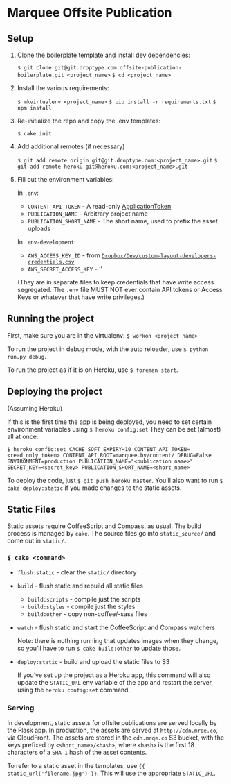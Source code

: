 # Marquee Offsite Publication



## Setup

1. Clone the boilerplate template and install dev dependencies:

   `$ git clone git@git.droptype.com:offsite-publication-boilerplate.git <project_name>`
   `$ cd <project_name>`

2. Install the various requirements:

   `$ mkvirtualenv <project_name>`
   `$ pip install -r requirements.txt`
   `$ npm install`

3. Re-initialize the repo and copy the .env templates:

   `$ cake init`

4. Add additional remotes (if necessary)

   `$ git add remote origin git@git.droptype.com:<project_name>.git`
   `$ git add remote heroku git@heroku.com:<project_name>.git`

5. Fill out the environment variables:

   In `.env`:

   * `CONTENT_API_TOKEN` - A read-only [ApplicationToken](http://marquee.by/admin/applications/applicationtoken/)
   * `PUBLICATION_NAME` - Arbitrary project name
   * `PUBLICATION_SHORT_NAME` - The short name, used to prefix the asset uploads

   In `.env-development`:

   * `AWS_ACCESS_KEY_ID` - from [`Dropbox/Dev/custom-layout-developers-credentials.csv`](https://www.dropbox.com/home/Dev)
   * `AWS_SECRET_ACCESS_KEY` -      ’’

   (They are in separate files to keep credentials that have write access
   segregated. The `.env` file MUST NOT ever contain API tokens or Access
   Keys or whatever that have write privileges.)



## Running the project

First, make sure you are in the virtualenv: `$ workon <project_name>`

To run the project in debug mode, with the auto reloader, use `$ python run.py debug`.

To run the project as if it is on Heroku, use `$ foreman start`.



## Deploying the project

(Assuming Heroku)

If this is the first time the app is being deployed, you need to set
certain environment variables using `$ heroku config:set`
They can be set (almost) all at once:

    $ heroku config:set CACHE_SOFT_EXPIRY=10 CONTENT_API_TOKEN=<read_only_token> CONTENT_API_ROOT=marquee.by/content/ DEBUG=False ENVIRONMENT=production PUBLICATION_NAME="<publication name>" SECRET_KEY=<secret_key> PUBLICATION_SHORT_NAME=<short_name>

To deploy the code, just `$ git push heroku master`. You’ll also want
to run `$ cake deploy:static` if you made changes to the static assets.



## Static Files

Static assets require CoffeeScript and Compass, as usual. The build process is
managed by `cake`. The source files go into `static_source/` and come out in
`static/`.


### `$ cake <command>`

* `flush:static` - clear the `static/` directory
* `build` - flush static and rebuild all static files
    * `build:scripts` - compile just the scripts
    * `build:styles` - compile just the styles
    * `build:other` - copy non-coffee/-sass files
* `watch` - flush static and start the CoffeeScript and Compass watchers

   Note: there is nothing running that updates images when they 
   change, so you’ll have to run `$ cake build:other` to update
   those.

* `deploy:static` - build and upload the static files to S3

   If you’ve set up the project as a Heroku app, this command will
   also update the `STATIC_URL` env variable of the app and restart
   the server, using the `heroku config:set` command.


### Serving

In development, static assets for offsite publications are served locally by
the Flask app. In production, the assets are served at `http://cdn.mrqe.co`,
via CloudFront. The assets are stored in the `cdn.mrqe.co` S3 bucket, with the
keys prefixed by `<short_name>/<hash>`, where `<hash>` is the first 18
characters of a `SHA-1` hash of the asset contents.

To refer to a static asset in the templates, use
`{{ static_url('filename.jpg') }}`. This will use the appropriate `STATIC_URL`.

